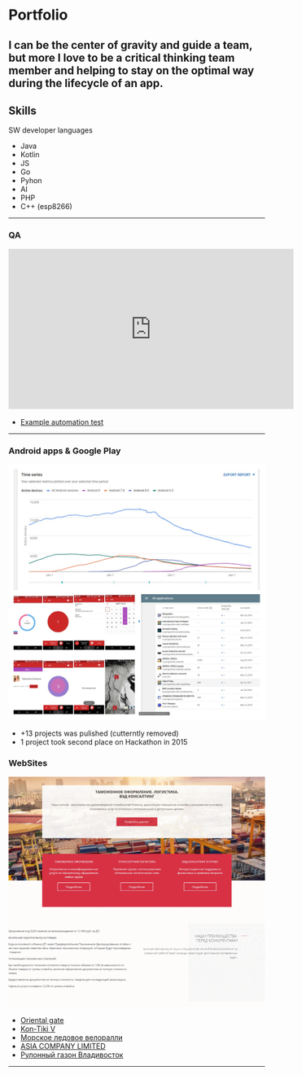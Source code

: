 # Portfolio  
I can be the center of gravity and guide a team, but more I love to be a critical thinking team member and helping to stay on the optimal way during the lifecycle of an app.
---

## Skills 
SW developer languages
 - Java
 - Kotlin
 - JS
 - Go
 - Pyhon
 - AI
 - PHP
 - C++ (esp8266)

---
### QA  
<iframe width="560" height="315" src="https://www.youtube.com/embed/Pj59w3ujvJA?controls=0" frameborder="0" allow="accelerometer; autoplay; encrypted-media; gyroscope; picture-in-picture" allowfullscreen></iframe>  

 - [Example automation test](https://github.com/AntonVTR/CatlulatorTest)
---
### Android apps & Google Play
<img src="images/AndroidAppsGooglePay.jpg?raw=true"/>

 - +13 projects was pulished (cutterntly removed) 
 - 1 project took second place on Hackathon in 2015

### WebSites
<img src="images/web_collage.gif?raw=true"/>

- [Oriental gate](http://www.orientalgate.ru/)
- [Kon-Tiki V](http://kontikiv.ru/)
- [Морское ледовое велоралли](http://www.papenberg.ru/)
- [ASIA COMPANY LIMITED](http://ogasiaco.com/)
- [Рулонный газон Владивосток](http://ovoshevod-dv.ru/)

---